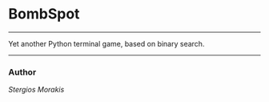 # BombSpot

***

Yet another Python terminal game, based on binary search.

***

### Author

*Stergios Morakis*
